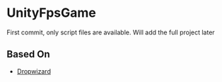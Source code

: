 # UnityFpsGame

First commit, only script files are available.
Will add the full project later


## Based On

* [Dropwizard](https://github.com/TUTOUNITYFR/TUTO-FPS-2018)
